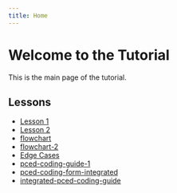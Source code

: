 ```yaml
---
title: Home
---
```


<link rel="stylesheet" href="assets/style.css">

# Welcome to the Tutorial

This is the main page of the tutorial.

## Lessons

- [Lesson 1](lesson1.md)
- [Lesson 2](lesson2.md)
- [flowchart](flowchart.html)
- [flowchart-2](flowchart-2.html)
- [Edge Cases](PCED_Edge_Cases_Guide.md)
- [pced-coding-guide-1](pced-coding-guide-1.md)
- [pced-coding-form-integrated](pced-coding-form-integrated.md)
- [integrated-pced-coding-guide](integrated-pced-coding-guide.md)






